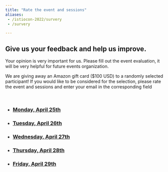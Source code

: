 ```yaml
---
title: "Rate the event and sessions"
aliases:
 - /istiocon-2022/survery
 - /survery

---
```


## Give us your feedback and help us improve.

Your opinion is very important for us. Please fill out the event evaluation, it will be very helpful for future events organization.

We are giving away an Amazon gift card ($100 USD) to a randomly selected participant! If you would like to be considered for the selection, please rate the event and sessions and enter your email in the corresponding field

<br>

* ### [Monday, April 25th](https://sg1.run/monsurv)
 
* ### [Tuesday, April 26th](https://sg1.run/istiocon-tuesday)

* ### [Wednesday, April 27th](https://sg1.run/istiocon-wednesday)
 
* ### [Thursday, April 28th](https://sg1.run/istiocon-thursday)

* ### [Friday, April 29th](https://sg1.run/istiocon-friday)
 


